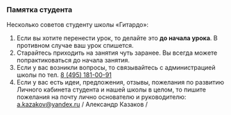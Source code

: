 ### Памятка студента

Несколько советов студенту школы «Гитардо»:

1. Если вы хотите перенести урок, то делайте это **до начала урока**. В противном случае ваш урок спишется.
1. Старайтесь приходить на занятия чуть заранее. Вы всегда можете попрактиковаться до начала занятия.
1. Если у вас возникли вопросы, то связывайтесь с администрацией школы по тел. [8 (495) 181-00-91](tel:8(495)181-00-91)
1. Если у вас есть идеи, предложения, отзывы, пожелания по развитию Личного кабинета студента и нашей школы в целом, то пишите пожелания на почту лично основателю и руководителю:  [a.kazakov@yandex.ru](mailto:a.kazakov@yandex.ru) / Александр Казаков  /
